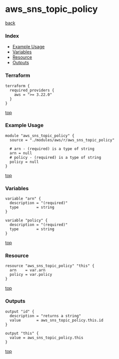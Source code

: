 # aws_sns_topic_policy
[back](../aws.md)
### Index
- [Example Usage](#example-usage)
- [Variables](#variables)
- [Resource](#resource)
- [Outputs](#outputs)
### Terraform
```hcl
terraform {
  required_providers {
    aws = ">= 3.22.0"
  }
}
```
[top](#index)
### Example Usage
```hcl
module "aws_sns_topic_policy" {
  source = "./modules/aws/r/aws_sns_topic_policy"

  # arn - (required) is a type of string
  arn = null
  # policy - (required) is a type of string
  policy = null
}
```
[top](#index)
### Variables
```hcl
variable "arn" {
  description = "(required)"
  type        = string
}

variable "policy" {
  description = "(required)"
  type        = string
}
```
[top](#index)

### Resource
```hcl
resource "aws_sns_topic_policy" "this" {
  arn    = var.arn
  policy = var.policy
}
```
[top](#index)
### Outputs
```hcl
output "id" {
  description = "returns a string"
  value       = aws_sns_topic_policy.this.id
}

output "this" {
  value = aws_sns_topic_policy.this
}
```
[top](#index)
